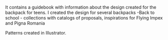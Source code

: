 It contains  a guidebook with information about the design created for the backpack for teens. I created the design for several backpacks  -Back to school - collections with catalogs of proposals, inspirations for Flying Impex and Pigna Romania

Patterns created in Illustrator. 